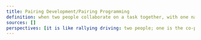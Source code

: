 ```yaml
---
title: Pairing Development/Pairing Programming
definition: when two people collaborate on a task together, with one navigating the task whilst the other types the code
sources: []
perspectives: [it is like rallying driving: two people; one is the co-pilot reading out the instructions of the route, and the driver is following the instructions ]
---
```

